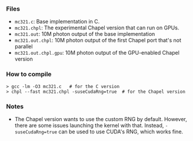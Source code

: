 ### Files

- `mc321.c`: Base implementation in C.
- `mc321.chpl`: The experimental Chapel version that can run on GPUs.
- `mc321.out`: 10M photon output of the base implementation
- `mc321.out.chpl`: 10M photon output of the first Chapel port that's not
  parallel
- `mc321.out.chpl.gpu`: 10M photon output of the GPU-enabled Chapel version

### How to compile

```
> gcc -lm -O3 mc321.c   # for the C version
> chpl --fast mc321.chpl -suseCudaRng=true  # for the Chapel version
```

### Notes

- The Chapel version wants to use the custom RNG by default. However, there are
  some issues launching the kernel with that. Instead, `-suseCudaRng=true` can
  be used to use CUDA's RNG, which works fine.

